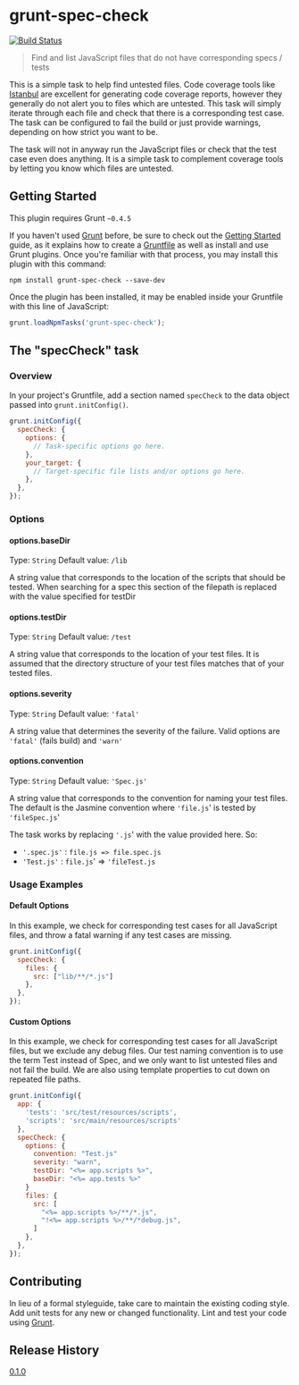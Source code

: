 # grunt-spec-check

[![Build Status](https://travis-ci.org/thatguynamedandy/grunt-spec-check.svg)](https://travis-ci.org/thatguynamedandy/grunt-spec-check)

> Find and list JavaScript files that do not have corresponding specs / tests

This is a simple task to help find untested files. Code coverage tools like [Istanbul](https://gotwarlost.github.io/istanbul/)
are excellent for generating code coverage reports, however they generally do not
alert you to files which are untested. This task will simply iterate through each
file and check that there is a corresponding test case. The task can be configured
to fail the build or just provide warnings, depending on how strict you want to be.

The task will not in anyway run the JavaScript files or check that the test case even
does anything. It is a simple task to complement coverage tools by letting you know
which files are untested.

## Getting Started
This plugin requires Grunt `~0.4.5`

If you haven't used [Grunt](http://gruntjs.com/) before, be sure to check out the [Getting Started](http://gruntjs.com/getting-started) guide, as it explains how to create a [Gruntfile](http://gruntjs.com/sample-gruntfile) as well as install and use Grunt plugins. Once you're familiar with that process, you may install this plugin with this command:

```shell
npm install grunt-spec-check --save-dev
```

Once the plugin has been installed, it may be enabled inside your Gruntfile with this line of JavaScript:

```js
grunt.loadNpmTasks('grunt-spec-check');
```

## The "specCheck" task

### Overview
In your project's Gruntfile, add a section named `specCheck` to the data object passed into `grunt.initConfig()`.

```js
grunt.initConfig({
  specCheck: {
    options: {
      // Task-specific options go here.
    },
    your_target: {
      // Target-specific file lists and/or options go here.
    },
  },
});
```

### Options

#### options.baseDir
Type: `String`
Default value: `/lib`

A string value that corresponds to the location of the scripts that should be tested. When
searching for a spec this section of the filepath is replaced with the value
specified for testDir

#### options.testDir
Type: `String`
Default value: `/test`

A string value that corresponds to the location of your test files. It is assumed
that the directory structure of your test files matches that of your tested files.

#### options.severity
Type: `String`
Default value: `'fatal'`

A string value that determines the severity of the failure.
Valid options are `'fatal'` (fails build) and `'warn'`

#### options.convention
Type: `String`
Default value: `'Spec.js'`

A string value that corresponds to the convention for naming your test files.
The default is the Jasmine convention where `'file.js`' is tested by `'fileSpec.js`'

The task works by replacing `'.js`' with the value provided here. So:
- `'.spec.js'` : `file.js => file.spec.js`
- `'Test.js'` : `file.js`' => `'fileTest.js`

### Usage Examples

#### Default Options
In this example, we check for corresponding test cases for all JavaScript files,
and throw a fatal warning if any test cases are missing.

```js
grunt.initConfig({
  specCheck: {
    files: {
      src: ["lib/**/*.js"]
    },
  },
});
```

#### Custom Options
In this example, we check for corresponding test cases for all JavaScript files,
but we exclude any debug files. Our test naming convention is to use the term Test
instead of Spec, and we only want to list untested files and not fail the build.
We are also using template properties to cut down on repeated file paths.


```js
grunt.initConfig({
  app: {
    'tests': 'src/test/resources/scripts',
    'scripts': 'src/main/resources/scripts'
  },
  specCheck: {
    options: {
      convention: "Test.js"
      severity: "warn",
      testDir: "<%= app.scripts %>",
      baseDir: "<%= app.tests %>"
    }
    files: {
      src: [
        "<%= app.scripts %>/**/*.js",
        "!<%= app.scripts %>/**/*debug.js",
      ]
    },
  },
});
```

## Contributing
In lieu of a formal styleguide, take care to maintain the existing coding style. Add unit tests for any new or changed functionality. Lint and test your code using [Grunt](http://gruntjs.com/).

## Release History
[0.1.0](https://github.com/thatguynamedandy/grunt-spec-check/releases/tag/0.1.0)
